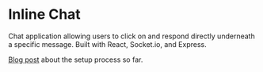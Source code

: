 # Inline Chat

Chat application allowing users to click on and respond directly underneath a specific message. Built with React, Socket.io, and Express.

[Blog post](http://danielwarren.io/2017/11/15/comfortable-tube-sockets) about the setup process so far.